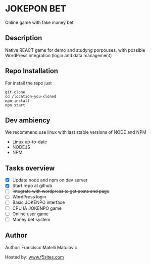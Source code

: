 # JOKEPON BET
Online game with fake money bet

## Description
Native REACT game for demo and studyng porpouses, with possible WordPress integration (login and data management)

## Repo Installation
For install the repo just
```
git clone
cd /location-you-cloned
npm install
npm start
```

## Dev ambiency
We recommend use linux with last stable versions of NODE and NPM
- Linux up-to-date
- NODEJS
- NPM

## Tasks overview
- [x] Update node and npm on dev server
- [x] Start repo at github
- [ ] ~~Integrate with wordpress to get posts and page~~
- [ ] ~~WordPress login~~
- [ ] Basic JOKENPO interface
- [ ] CPU IA JOKENPO game
- [ ] Online user game
- [ ] Money bet system

## Author
Author: Francisco Matelli Matulovic

Hosted by: www.f5sites.com
